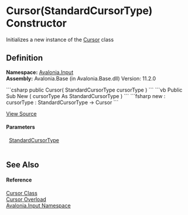 # Cursor(StandardCursorType) Constructor


Initializes a new instance of the <a href="T_Avalonia_Input_Cursor">Cursor</a> class



## Definition
**Namespace:** <a href="N_Avalonia_Input">Avalonia.Input</a>  
**Assembly:** Avalonia.Base (in Avalonia.Base.dll) Version: 11.2.0

<Tabs groupId="api-code-preview">
<TabItem value="csharp" label="C#">
```csharp
public Cursor(
	StandardCursorType cursorType
)
```
</TabItem>
<TabItem value="vb" label="VB">
```vb
Public Sub New ( 
	cursorType As StandardCursorType
)
```
</TabItem>
<TabItem value="fsharp" label="F#">
```fsharp
new : 
        cursorType : StandardCursorType -> Cursor
```
</TabItem>
</Tabs>



<a href="https://github.com/AvaloniaUI/Avalonia/tree/master/src/Avalonia.Base/Input/Cursor.cs#L54" title="View the source code">View Source</a>



#### Parameters
<dl><dt>  <a href="T_Avalonia_Input_StandardCursorType">StandardCursorType</a></dt><dd> </dd></dl>

## See Also


#### Reference
<a href="T_Avalonia_Input_Cursor">Cursor Class</a>  
<a href="Overload_Avalonia_Input_Cursor__ctor">Cursor Overload</a>  
<a href="N_Avalonia_Input">Avalonia.Input Namespace</a>  

